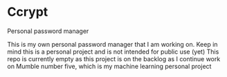 # Ccrypt
Personal password manager

This is my own personal password manager that I am working on. Keep in mind this is a personal project and is not intended for public use (yet)
This repo is currently empty as this project is on the backlog as I continue work on Mumble number five, which is my machine learning personal project

